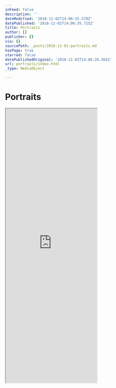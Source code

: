 ```yaml
---
inFeed: false
description: ''
dateModified: '2018-11-02T14:06:35.570Z'
datePublished: '2018-11-02T14:06:35.725Z'
title: Portraits
author: []
publisher: {}
via: {}
sourcePath: _posts/2018-11-01-portraits.md
hasPage: true
starred: false
datePublishedOriginal: '2018-11-02T14:06:28.365Z'
url: portraits/index.html
_type: MediaObject

---
```

# Portraits

<iframe src="https://the-grid.github.io/ed-userhtml/?g=eJytVE1z2jAQvedXqC4ztmewDEmnnRhIp5P23Bxy6XEtr7GIbbmSIJAm_z3yV5ApJNNpzIDE7tPuk_ftzj98_3l9--vmB8l0kV-dzfsFITFLzss7IjFfOErvclQZonaI3lW4cDRudciUckiBCQcDYRKxdEgmMV04mdaVisKQJeVKUZaLdZLmIJEyUYSwgm2Y81iFKZRsF4ttOKUX9FO4-r1GuaO9NWistMkSGj4Ni8P8V2fEPPByiPBiSf40xvqJhUxQRqQUJc4s6zZQGSTiPiITMq225Iv5ymUM3mTcfOhnfw8PRKAllCoVsoiIYpCjNx1P_RkJCnXaJR5O-u4xvuP6lPvUqY4G11yUEYE8JxN6rgiCwoCXgVhri9EbqJ7c6zCb56vINxHNy3wiB9WKMrFBeVCzSvSRjPhA8w3OyIOJk-A2IpeXl7PjBaGTi3H9c7IsA8DR4tiIkyWyQK852wufzcNGtka-YddWsUh2tZqZ5JW25byCDbRWhyjJrC4SCdKuOeoGaremPaYmFS14SVemEUym5vC7xC74UoJGk-OcTv83xTsMgQrY3T_TaGfDyEvXJasF5Y38vco2IAkkya34ZuS6MKVcWwOidi6Njg2Toz7NdY43nU4NwuVG_Qm6e9TIewn-1biLpUuiZn25metTBJbt2Vnk-jwjnXFl4o-8emONpAGRGlD7KWgtPbexuUfApioH0AQ0BDFfuj55fBx4DPZYCGjIuHPoBv1Hh7AclFo4_bXq8sCVuVwbp4a54zq1P6A3bqkfpGgZ3EuoPLBcT9aep8TrSuMPz3ou2C-3zWZGiMnl9vbupH21w3P91huWY1DyaPj3L6L9OqKluBZlmnOmPWOzlNuNg2ev61Cr" height="900" style=""></iframe>